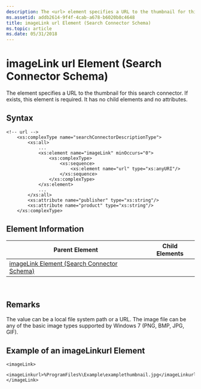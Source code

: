 ```yaml
---
description: The <url> element specifies a URL to the thumbnail for this search connector. If <imageLink> exists, this element is required. It has no child elements and no attributes.
ms.assetid: addb2614-9f4f-4cab-a678-b6020b8c4648
title: imageLink url Element (Search Connector Schema)
ms.topic: article
ms.date: 05/31/2018
---
```


# imageLink url Element (Search Connector Schema)

The <url> element specifies a URL to the thumbnail for this search connector. If <imageLink> exists, this element is required. It has no child elements and no attributes.

## Syntax


```
<!-- url -->
    <xs:complexType name="searchConnectorDescriptionType">
        <xs:all>
            ...
            <xs:element name="imageLink" minOccurs="0">
                <xs:complexType>
                    <xs:sequence>
                        <xs:element name="url" type="xs:anyURI"/>
                    </xs:sequence>
                </xs:complexType>
            </xs:element>
            ...
        </xs:all>
        <xs:attribute name="publisher" type="xs:string"/>
        <xs:attribute name="product" type="xs:string"/>
    </xs:complexType>
```



## Element Information



| Parent Element                                                                   | Child Elements |
|----------------------------------------------------------------------------------|----------------|
| [imageLink Element (Search Connector Schema)](search-schema-sconn-imagelink.md) |                |



 

## Remarks

The value can be a local file system path or a URL. The image file can be any of the basic image types supported by Windows 7 (PNG, BMP, JPG, GIF).

## Example of an imageLinkurl Element


```
<imageLink>
    <imageLinkurl>%ProgramFiles%\Example\examplethumbnail.jpg</imageLinkurl>
</imageLink>
```



 

 



